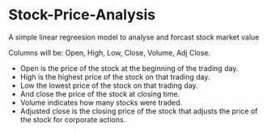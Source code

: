 # Stock-Price-Analysis
A simple linear regreesion model to analyse and forcast stock market value

Columns will be:
Open, 	High, 	Low, 	Close, 	Volume, 	Adj Close.

- Open is the price of the stock at the beginning of the trading day.
- High is the highest price of the stock on that trading day.
- Low the lowest price of the stock on that trading day.
- And close the price of the stock at closing time.
- Volume indicates how many stocks were traded.
- Adjusted close is the closing price of the stock that adjusts the price of the stock for corporate actions.
